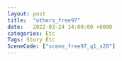 ```yaml
---
layout: post
title:  "others_free97"
date:   2022-03-24 14:00:00 +0000
categories: Etc
Tags: Story Etc
SceneCode: ["scene_free97_q1_s20"]
---
```

